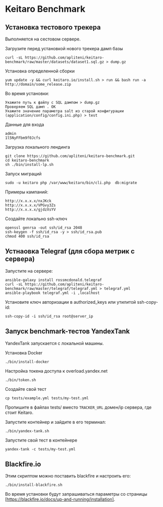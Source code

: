 # Keitaro Benchmark

## Установка тестового трекера

Выполняется на сестовом сервере.

Загрузите перед установкой нового трекера дамп базы

    curl -sL https://github.com/apliteni/keitaro-benchmark/raw/master/datasets/dataset1.sql.gz > dump.gz


Установка определенной сборки

    yum update -y && curl keitaro.io/install.sh > run && bash run -a http://domain/some_release.zip

Во время установки:

    Укажите путь к файлу c SQL дампом > dump.gz
    Проверяем SQL дамп . OK
    Укажите значение параметра salt из старой конфигурации (application/config/config.ini.php) > test

Данные для входа

    admin
    1l5NyFFbm9f0Jcfs

Загрузка локального лендинга

    git clone https://github.com/apliteni/keitaro-benchmark.git
    cd keitaro-benchmark
    sh ./bin/install-lp.sh

Запуск миграций

    sudo -u keitaro php /var/www/keitaro/bin/cli.php  db:migrate


Примеры кампаний:

    http://x.x.x.x/nxJKck
    http://x.x.x.x/VPGvy3Zs
    http://x.x.x.x/gjdzXsYV


Создайте локально ssh-ключ 

    openssl genrsa -out ssh/id_rsa 2048
    ssh-keygen -f ssh/id_rsa -y > ssh/id_rsa.pub
    chmod 400 ssh/id_rsa

## Устнаовка Telegraf (для сбора метрик с сервера)

Запустите на сервере:

    ansible-galaxy install rossmcdonald.telegraf
    curl -sL https://github.com/apliteni/keitaro-benchmark/raw/master/telegraf/telegraf.yml > telegraf.yml
    ansible-playbook telegraf.yml -i ,localhost

    
Установите ключ авторизации в authorized_keys или утилитой ssh-copy-id:

    ssh-copy-id -i ssh/id_rsa root@server_ip


## Запуск benchmark-тестов YandexTank

YandexTank запускается с локальной машины.

Установка Docker

    ./bin/install-docker

Настройка токена доступа к overload.yandex.net

    ./bin/token.sh

Создайте свой тест

    cp tests/example.yml tests/my-test.yml

Пропишите в файлах tests/ вместо `TRACKER_URL` домен/ip сервера, где стоит Keitaro.

Запустите контейнер и зайдите в его терминал:

    ./bin/yandex-tank.sh

Запустите свой тест в контейнере

    yandex-tank -c tests/my-test.yml

## Blackfire.io

Этим скриптом можно поставить blackfire и настроить его:

    ./bin/install-blackfire.sh

Во время установки будут запрашиваться параметры со страницы [https://blackfire.io/docs/up-and-running/installation].

